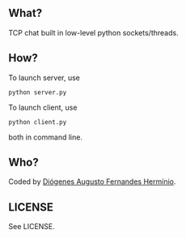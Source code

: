 What?
-----
TCP chat built in low-level python sockets/threads.

How?
----
To launch server, use 

    python server.py

To launch client, use

    python client.py

both in command line.

Who?
----

Coded by [Diógenes Augusto Fernandes Hermínio][diofeher].

LICENSE
-------
See LICENSE.

[diofeher]:http://www.diofeher.net/